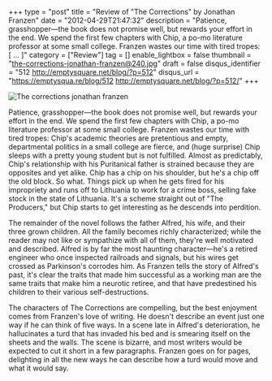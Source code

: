 +++
type = "post"
title = "Review of \"The Corrections\" by Jonathan Franzen"
date = "2012-04-29T21:47:32"
description = "Patience, grasshopper&#8212;the book does not promise well, but rewards your effort in the end. We spend the first few chapters with Chip, a po-mo literature professor at some small college. Franzen wastes our time with tired tropes: [ ... ]"
category = ["Review"]
tag = []
enable_lightbox = false
thumbnail = "the-corrections-jonathan-franzen@240.jpg"
draft = false
disqus_identifier = "512 http://emptysquare.net/blog/?p=512"
disqus_url = "https://emptysqua.re/blog/512 http://emptysquare.net/blog/?p=512/"
+++

<p><img style="display:block; margin-left:auto; margin-right:auto;" src="the-corrections-jonathan-franzen.jpg" title="The corrections jonathan franzen" /></p>
<p>Patience, grasshopper—the book does not promise well, but rewards your
effort in the end. We spend the first few chapters with Chip, a po-mo
literature professor at some small college. Franzen wastes our time with
tired tropes: Chip's academic theories are pretentious and empty,
departmental politics in a small college are fierce, and (huge surprise)
Chip sleeps with a pretty young student but is not fulfilled. Almost as
predictably, Chip's relationship with his Puritanical father is strained
because they are opposites and yet alike. Chip has a chip on his
shoulder, but he's a chip off the old block. So what. Things pick up
when he gets fired for his impropriety and runs off to Lithuania to work
for a crime boss, selling fake stock in the state of Lithuania. It's a
scheme straight out of "The Producers," but Chip starts to get
interesting as he descends into perdition.</p>
<p>The remainder of the novel follows the father Alfred, his wife, and
their three grown children. All the family becomes richly characterized;
while the reader may not like or sympathize with all of them, they're
well motivated and described. Alfred is by far the most haunting
character—he's a retired engineer who once inspected railroads and
signals, but his wires get crossed as Parkinson's corrodes him. As
Franzen tells the story of Alfred's past, it's clear the traits that
made him successful as a working man are the same traits that make him a
neurotic retiree, and that have predestined his children to their
various self-destructions.</p>
<p>The characters of The Corrections are compelling, but the best enjoyment
comes from Franzen's love of writing. He doesn't describe an event just
one way if he can think of five ways. In a scene late in Alfred's
deterioration, he hallucinates a turd that has invaded his bed and is
smearing itself on the sheets and the walls. The scene is bizarre, and
most writers would be expected to cut it short in a few paragraphs.
Franzen goes on for pages, delighting in all the new ways he can
describe how a turd would move and what it would say.</p>
